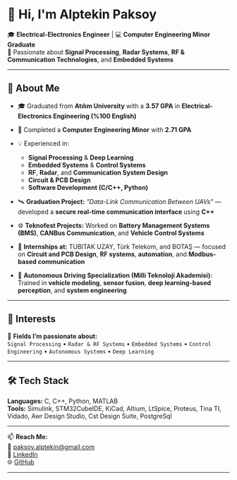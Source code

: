 # 👋 Hi, I'm Alptekin Paksoy  

🎓 **Electrical-Electronics Engineer** | 💻 **Computer Engineering Minor Graduate**  
🔬 Passionate about **Signal Processing**, **Radar Systems**, **RF & Communication Technologies**, and **Embedded Systems**  

---

## 🚀 About Me  

- 🎓 Graduated from **Atılım University** with a **3.57 GPA** in **Electrical-Electronics Engineering (%100 English)**  
- 🎯 Completed a **Computer Engineering Minor** with **2.71 GPA**  
- 💡 Experienced in:
  - **Signal Processing** & **Deep Learning**  
  - **Embedded Systems** & **Control Systems**  
  - **RF**, **Radar**, and **Communication System Design**  
  - **Circuit & PCB Design**  
  - **Software Development (C/C++, Python)**  

- 🛰️ **Graduation Project:** *"Data-Link Communication Between UAVs"* — developed a **secure real-time communication interface** using **C++**  
- ⚙️ **Teknofest Projects:** Worked on **Battery Management Systems (BMS)**, **CANBus Communication**, and **Vehicle Control Systems**  
- 🧭 **Internships at:** TUBITAK UZAY, Türk Telekom, and BOTAŞ — focused on **Circuit and PCB Design**, **RF systems**, **automation**, and **Modbus-based communication**  
- 🤖 **Autonomous Driving Specialization (Milli Teknoloji Akademisi):** Trained in **vehicle modeling**, **sensor fusion**, **deep learning-based perception**, and **system engineering**

---

## 🧠 Interests  

💬 **Fields I’m passionate about:**  
`Signal Processing` • `Radar & RF Systems` • `Embedded Systems` • `Control Engineering` • `Autonomous Systems` • `Deep Learning`  

---

## 🛠️ Tech Stack  

**Languages:** C, C++, Python, MATLAB  
**Tools:** Simulink, STM32CubeIDE, KiCad, Altium, LtSpice, Proteus, Tina TI, Vidado, Awr Design Studio, Cst Design Suite, PostgreSql

---

📫 **Reach Me:**  
📧 [paksoy.alptekin@gmail.com](mailto:paksoy.alptekin@gmail.com)  
🔗 [LinkedIn](https://linkedin.com/in/alptekinpaksoy)  
🌐 [GitHub](https://github.com/AlptekinPaksoy)  

---


